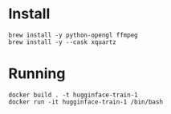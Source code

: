 # Install
```
brew install -y python-opengl ffmpeg
brew install -y --cask xquartz
```

# Running
```
docker build . -t hugginface-train-1
docker run -it hugginface-train-1 /bin/bash
```